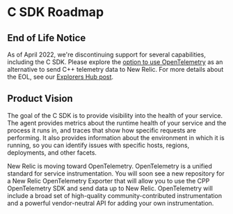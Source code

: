 # C SDK Roadmap

## End of Life Notice ##
As of April 2022, we're discontinuing support for several capabilities, including the C SDK. Please explore the [option to use OpenTelemetry](https://github.com/newrelic/docs-website/blob/develop/docs/apm/agents/c-sdk/get-started/otel_cpp_example) as an alternative to send C++ telemetry data to New Relic. For more details about the EOL, see our [Explorers Hub post](https://discuss.newrelic.com/t/q1-bulk-eol-announcement-fy23/181744).

## Product Vision
The goal of the C SDK is to provide visibility into the health of your service. The agent provides metrics about the runtime health of your service and the process it runs in, and traces that show how specific requests are performing. It also provides information about the environment in which it is running, so you can identify issues with specific hosts, regions, deployments, and other facets. 

New Relic is moving toward OpenTelemetry. OpenTelemetry is a unified standard for service instrumentation. You will soon see a new repository for a New Relic OpenTelemetry Exporter that will allow you to use the CPP OpenTelemetry SDK and send data up to New Relic. OpenTelemetry will include a broad set of high-quality community-contributed instrumentation and a powerful vendor-neutral API for adding your own instrumentation.

